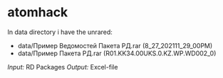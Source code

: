 # atomhack


In data directory i have the unrared:
- data/Пример Ведомостей Пакета РД.rar (8_27_202111_29_00PM)
- data/Пример Пакета РД.rar (R01.KK34.00UKS.0.KZ.WP.WD002_0)


*Input:* RD Packages
*Output:* Excel-file
